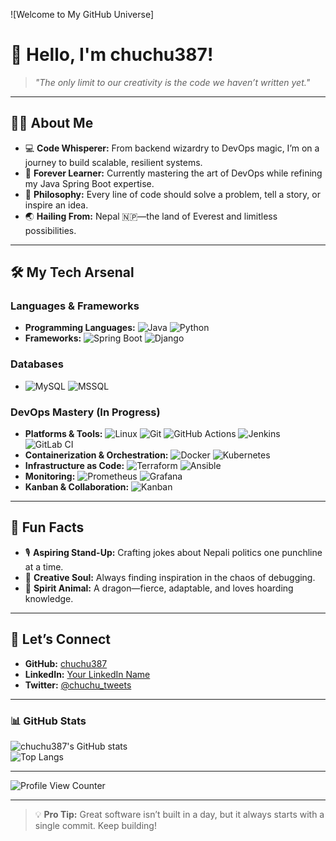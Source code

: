 ![Welcome to My GitHub Universe]
# 🌌 Hello, I'm **chuchu387**!  
> *"The only limit to our creativity is the code we haven’t written yet."*

---

## 🧙‍♂️ About Me

- 💻 **Code Whisperer:** From backend wizardry to DevOps magic, I’m on a journey to build scalable, resilient systems.
- 🌱 **Forever Learner:** Currently mastering the art of DevOps while refining my Java Spring Boot expertise.
- 🌟 **Philosophy:** Every line of code should solve a problem, tell a story, or inspire an idea.
- 🌏 **Hailing From:** Nepal 🇳🇵—the land of Everest and limitless possibilities.

---

## 🛠 My Tech Arsenal

### **Languages & Frameworks**
- **Programming Languages:** ![Java](https://img.shields.io/badge/-Java-007396?style=flat&logo=java&logoColor=white) ![Python](https://img.shields.io/badge/-Python-3776AB?style=flat&logo=python&logoColor=white)  
- **Frameworks:** ![Spring Boot](https://img.shields.io/badge/-Spring%20Boot-6DB33F?style=flat&logo=spring&logoColor=white) ![Django](https://img.shields.io/badge/-Django-092E20?style=flat&logo=django&logoColor=white)

### **Databases**
- ![MySQL](https://img.shields.io/badge/-MySQL-4479A1?style=flat&logo=mysql&logoColor=white) ![MSSQL](https://img.shields.io/badge/-MSSQL-CC2927?style=flat&logo=microsoft-sql-server&logoColor=white)

### **DevOps Mastery (In Progress)**
- **Platforms & Tools:** ![Linux](https://img.shields.io/badge/-Linux-FCC624?style=flat&logo=linux&logoColor=black) ![Git](https://img.shields.io/badge/-Git-F05032?style=flat&logo=git&logoColor=white) ![GitHub Actions](https://img.shields.io/badge/-GitHub%20Actions-2088FF?style=flat&logo=github-actions&logoColor=white) ![Jenkins](https://img.shields.io/badge/-Jenkins-D24939?style=flat&logo=jenkins&logoColor=white) ![GitLab CI](https://img.shields.io/badge/-GitLab%20CI-FC6D26?style=flat&logo=gitlab&logoColor=white)  
- **Containerization & Orchestration:** ![Docker](https://img.shields.io/badge/-Docker-2496ED?style=flat&logo=docker&logoColor=white) ![Kubernetes](https://img.shields.io/badge/-Kubernetes-326CE5?style=flat&logo=kubernetes&logoColor=white)  
- **Infrastructure as Code:** ![Terraform](https://img.shields.io/badge/-Terraform-623CE4?style=flat&logo=terraform&logoColor=white) ![Ansible](https://img.shields.io/badge/-Ansible-EE0000?style=flat&logo=ansible&logoColor=white)  
- **Monitoring:** ![Prometheus](https://img.shields.io/badge/-Prometheus-E6522C?style=flat&logo=prometheus&logoColor=white) ![Grafana](https://img.shields.io/badge/-Grafana-F46800?style=flat&logo=grafana&logoColor=white)
- **Kanban & Collaboration:** ![Kanban](https://img.shields.io/badge/-Kanban-0079BF?style=flat&logo=trello&logoColor=white)

---

## 🎉 Fun Facts

- 🎙 **Aspiring Stand-Up:** Crafting jokes about Nepali politics one punchline at a time.
- 🎨 **Creative Soul:** Always finding inspiration in the chaos of debugging.
- 🐉 **Spirit Animal:** A dragon—fierce, adaptable, and loves hoarding knowledge.

---

## 🤝 Let’s Connect

- **GitHub:** [chuchu387](https://github.com/chuchu387)
- **LinkedIn:** [Your LinkedIn Name](https://linkedin.com/in/your-profile)
- **Twitter:** [@chuchu_tweets](https://twitter.com/chuchu_tweets)

---

### 📊 GitHub Stats

![chuchu387's GitHub stats](https://github-readme-stats.vercel.app/api?username=chuchu387&show_icons=true&theme=tokyonight)  
![Top Langs](https://github-readme-stats.vercel.app/api/top-langs/?username=chuchu387&layout=compact&theme=tokyonight)

---

![Profile View Counter](https://komarev.com/ghpvc/?username=chuchu387&style=flat-square&color=brightgreen)

---

> 💡 **Pro Tip:** Great software isn’t built in a day, but it always starts with a single commit. Keep building!

